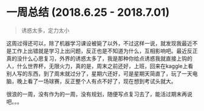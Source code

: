 # 一周总结 (2018.6.25 - 2018.7.01)

> 诱惑太多，定力太小

这周过得还可以，除了机器学习课设被毙了以外，不过这样一说，就发现我最近不是工作上出错就是学习上出问题，反正也是不知道为什么，互相影响吧。最近反正真的没什么心思复习，外界的诱惑太多了，我是那种你给点诱惑我就直接上钩的人，什么世界杯，无限火力，真的是，周末之前还好，上班，回来在kaggle上看别人写的东西，到了周末就过分了，星期六还好，可是星期天简直了，玩了一天电脑，晚上看了一场球赛，反正整个人有点不好了，现在想到考试头就大。

很浪的一周，没有作为的一周，没有规划，随便写点复习去了，能活过期末再说吧。。。
